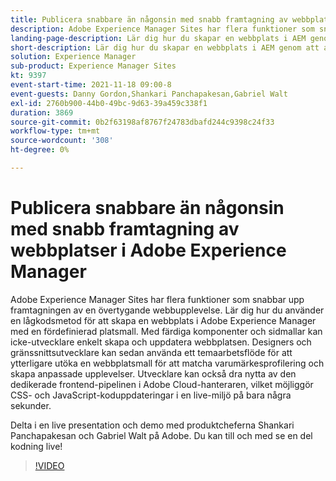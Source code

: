 ```yaml
---
title: Publicera snabbare än någonsin med snabb framtagning av webbplatser i Adobe Experience Manager
description: Adobe Experience Manager Sites har flera funktioner som snabbar upp framtagningen av en övertygande webbupplevelse. Lär dig hur du använder en lågkodsmetod för att skapa en webbplats i Adobe Experience Manager med en fördefinierad platsmall. Med färdiga komponenter och sidmallar kan icke-utvecklare enkelt skapa och uppdatera webbplatsen. Designers och gränssnittsutvecklare kan sedan använda ett temaarbetsflöde för att ytterligare utöka en webbplatsmall för att matcha varumärkesprofilering och skapa anpassade upplevelser. Utvecklare kan också dra nytta av den dedikerade frontend-pipelinen i Adobe Cloud-hanteraren, vilket möjliggör CSS- och JavaScript-koduppdateringar i en live-miljö på bara några sekunder.
landing-page-description: Lär dig hur du skapar en webbplats i AEM genom att använda en fördefinierad webbplatsmall, som gör att icke-utvecklare enkelt kan skapa och uppdatera webbplatsen.
short-description: Lär dig hur du skapar en webbplats i AEM genom att använda en fördefinierad webbplatsmall, som gör att icke-utvecklare enkelt kan skapa och uppdatera webbplatsen.
solution: Experience Manager
sub-product: Experience Manager Sites
kt: 9397
event-start-time: 2021-11-18 09:00-8
event-guests: Danny Gordon,Shankari Panchapakesan,Gabriel Walt
exl-id: 2760b900-44b0-49bc-9d63-39a459c338f1
duration: 3869
source-git-commit: 0b2f63198af8767f24783dbafd244c9398c24f33
workflow-type: tm+mt
source-wordcount: '308'
ht-degree: 0%

---
```


# Publicera snabbare än någonsin med snabb framtagning av webbplatser i Adobe Experience Manager

Adobe Experience Manager Sites har flera funktioner som snabbar upp framtagningen av en övertygande webbupplevelse. Lär dig hur du använder en lågkodsmetod för att skapa en webbplats i Adobe Experience Manager med en fördefinierad platsmall. Med färdiga komponenter och sidmallar kan icke-utvecklare enkelt skapa och uppdatera webbplatsen. Designers och gränssnittsutvecklare kan sedan använda ett temaarbetsflöde för att ytterligare utöka en webbplatsmall för att matcha varumärkesprofilering och skapa anpassade upplevelser. Utvecklare kan också dra nytta av den dedikerade frontend-pipelinen i Adobe Cloud-hanteraren, vilket möjliggör CSS- och JavaScript-koduppdateringar i en live-miljö på bara några sekunder.

Delta i en live presentation och demo med produktcheferna Shankari Panchapakesan och Gabriel Walt på Adobe. Du kan till och med se en del kodning live!

>[!VIDEO](https://video.tv.adobe.com/v/338798/?quality=12&learn=on)

